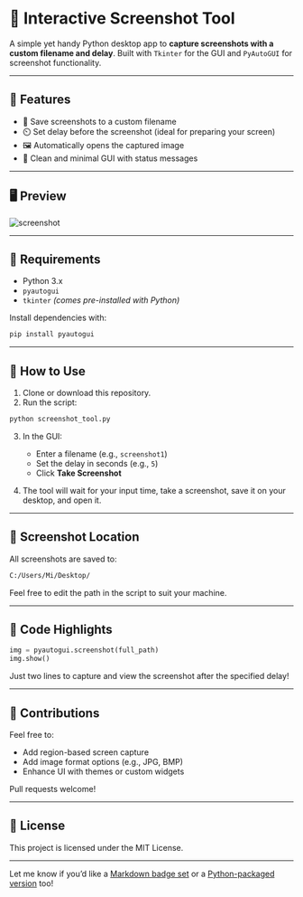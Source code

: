 
# 📸 Interactive Screenshot Tool

A simple yet handy Python desktop app to **capture screenshots with a custom filename and delay**. Built with `Tkinter` for the GUI and `PyAutoGUI` for screenshot functionality.

---

## 🚀 Features

* 📁 Save screenshots to a custom filename
* ⏲️ Set delay before the screenshot (ideal for preparing your screen)
* 🖼️ Automatically opens the captured image
* 🧼 Clean and minimal GUI with status messages

---

## 🖥️ Preview

![screenshot](https://via.placeholder.com/600x300?text=Screenshot+Tool+GUI)


---

## 🔧 Requirements

* Python 3.x
* `pyautogui`
* `tkinter` *(comes pre-installed with Python)*

Install dependencies with:

```bash
pip install pyautogui
```

---

## 🧠 How to Use

1. Clone or download this repository.
2. Run the script:

```bash
python screenshot_tool.py
```

3. In the GUI:

   * Enter a filename (e.g., `screenshot1`)
   * Set the delay in seconds (e.g., `5`)
   * Click **Take Screenshot**
4. The tool will wait for your input time, take a screenshot, save it on your desktop, and open it.

---

## 📂 Screenshot Location

All screenshots are saved to:

```bash
C:/Users/Mi/Desktop/
```

Feel free to edit the path in the script to suit your machine.

---

## 📌 Code Highlights

```python
img = pyautogui.screenshot(full_path)
img.show()
```

Just two lines to capture and view the screenshot after the specified delay!

---

## 🙌 Contributions

Feel free to:

* Add region-based screen capture
* Add image format options (e.g., JPG, BMP)
* Enhance UI with themes or custom widgets

Pull requests welcome!

---

## 📝 License

This project is licensed under the MIT License.

---

Let me know if you’d like a [Markdown badge set](f) or a [Python-packaged version](f) too!
